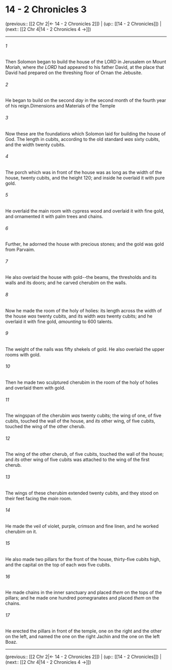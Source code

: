 # 14 - 2 Chronicles 3

(previous:: [[2 Chr 2|← 14 - 2 Chronicles 2]]) | (up:: [[14 - 2 Chronicles]]) | (next:: [[2 Chr 4|14 - 2 Chronicles 4 →]])

***


###### 1 
Then Solomon began to build the house of the LORD in Jerusalem on Mount Moriah, where _the LORD_ had appeared to his father David, at the place that David had prepared on the threshing floor of Ornan the Jebusite. 

###### 2 
He began to build on the second _day_ in the second month of the fourth year of his reign.Dimensions and Materials of the Temple 

###### 3 
Now these are the foundations which Solomon laid for building the house of God. The length in cubits, according to the old standard _was_ sixty cubits, and the width twenty cubits. 

###### 4 
The porch which was in front of the house was as long as the width of the house, twenty cubits, and the height 120; and inside he overlaid it with pure gold. 

###### 5 
He overlaid the main room with cypress wood and overlaid it with fine gold, and ornamented it with palm trees and chains. 

###### 6 
Further, he adorned the house with precious stones; and the gold was gold from Parvaim. 

###### 7 
He also overlaid the house with gold--the beams, the thresholds and its walls and its doors; and he carved cherubim on the walls. 

###### 8 
Now he made the room of the holy of holies: its length across the width of the house _was_ twenty cubits, and its width _was_ twenty cubits; and he overlaid it with fine gold, _amounting_ to 600 talents. 

###### 9 
The weight of the nails was fifty shekels of gold. He also overlaid the upper rooms with gold. 

###### 10 
Then he made two sculptured cherubim in the room of the holy of holies and overlaid them with gold. 

###### 11 
The wingspan of the cherubim _was_ twenty cubits; the wing of one, of five cubits, touched the wall of the house, and _its_ other wing, of five cubits, touched the wing of the other cherub. 

###### 12 
The wing of the other cherub, of five cubits, touched the wall of the house; and _its_ other wing of five cubits was attached to the wing of the first cherub. 

###### 13 
The wings of these cherubim extended twenty cubits, and they stood on their feet facing the _main_ room. 

###### 14 
He made the veil of violet, purple, crimson and fine linen, and he worked cherubim on it. 

###### 15 
He also made two pillars for the front of the house, thirty-five cubits high, and the capital on the top of each _was_ five cubits. 

###### 16 
He made chains in the inner sanctuary and placed _them_ on the tops of the pillars; and he made one hundred pomegranates and placed _them_ on the chains. 

###### 17 
He erected the pillars in front of the temple, one on the right and the other on the left, and named the one on the right Jachin and the one on the left Boaz.

***

(previous:: [[2 Chr 2|← 14 - 2 Chronicles 2]]) | (up:: [[14 - 2 Chronicles]]) | (next:: [[2 Chr 4|14 - 2 Chronicles 4 →]])
